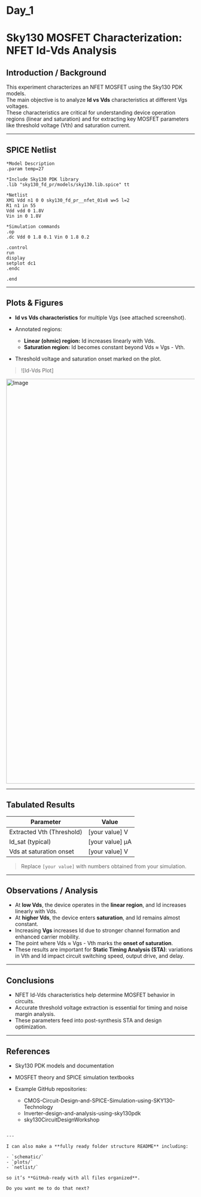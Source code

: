 # Day_1
# Sky130 MOSFET Characterization: NFET Id-Vds Analysis

## Introduction / Background

This experiment characterizes an NFET MOSFET using the Sky130 PDK models.  
The main objective is to analyze **Id vs Vds** characteristics at different Vgs voltages.  
These characteristics are critical for understanding device operation regions (linear and saturation) and for extracting key MOSFET parameters like threshold voltage (Vth) and saturation current.

---

## SPICE Netlist

```spice
*Model Description
.param temp=27

*Include Sky130 PDK library
.lib "sky130_fd_pr/models/sky130.lib.spice" tt

*Netlist
XM1 Vdd n1 0 0 sky130_fd_pr__nfet_01v8 w=5 l=2
R1 n1 in 55
Vdd vdd 0 1.8V
Vin in 0 1.8V

*Simulation commands
.op
.dc Vdd 0 1.8 0.1 Vin 0 1.8 0.2

.control
run
display
setplot dc1
.endc

.end
````

---

## Plots & Figures

* **Id vs Vds characteristics** for multiple Vgs (see attached screenshot).
* Annotated regions:

  * **Linear (ohmic) region:** Id increases linearly with Vds.
  * **Saturation region:** Id becomes constant beyond Vds ≈ Vgs - Vth.
* Threshold voltage and saturation onset marked on the plot.

> ![Id-Vds Plot]
<img width="1920" height="1080" alt="Image" src="https://github.com/user-attachments/assets/dc94be9d-3119-41ee-888b-f1d6daa1ef56" />

---

## Tabulated Results

| Parameter                 | Value           |
| ------------------------- | --------------- |
| Extracted Vth (Threshold) | [your value] V  |
| Id_sat (typical)          | [your value] µA |
| Vds at saturation onset   | [your value] V  |

> Replace `[your value]` with numbers obtained from your simulation.

---

## Observations / Analysis

* At **low Vds**, the device operates in the **linear region**, and Id increases linearly with Vds.
* At **higher Vds**, the device enters **saturation**, and Id remains almost constant.
* Increasing **Vgs** increases Id due to stronger channel formation and enhanced carrier mobility.
* The point where Vds ≈ Vgs - Vth marks the **onset of saturation**.
* These results are important for **Static Timing Analysis (STA)**: variations in Vth and Id impact circuit switching speed, output drive, and delay.

---

## Conclusions

* NFET Id-Vds characteristics help determine MOSFET behavior in circuits.
* Accurate threshold voltage extraction is essential for timing and noise margin analysis.
* These parameters feed into post-synthesis STA and design optimization.

---

## References

* Sky130 PDK models and documentation
* MOSFET theory and SPICE simulation textbooks
* Example GitHub repositories:

  * CMOS-Circuit-Design-and-SPICE-Simulation-using-SKY130-Technology
  * Inverter-design-and-analysis-using-sky130pdk
  * sky130CircuitDesignWorkshop

```

---

I can also make a **fully ready folder structure README** including:

- `schematic/`  
- `plots/`  
- `netlist/`  

so it’s **GitHub-ready with all files organized**.  

Do you want me to do that next?
```
